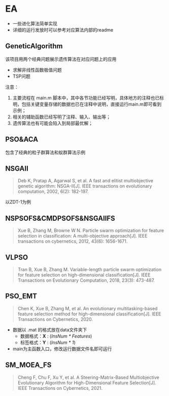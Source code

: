 # EA
- 一些进化算法简单实现
- 详细的运行发放时可以参考对应算法内部的readme

## GeneticAlgorithm

该项目用两个经典问题展示遗传算法在对应问题上的应用

- 求解非线性函数极值问题
- TSP问题

注意：

1. 主要流程在 main.m 脚本中，其中各节功能已经写明，具体地方的注释也已标明，包括关键变量存储的数据也已在注释中说明，直接运行main.m即可看到示例；
2. 相关的辅助函数已经写明了注释、输入、输出等；
3. 遗传算法也有可能会陷入到局部最优解；

## PSO&ACA

包含了经典的粒子群算法和蚁群算法示例

## NSGAⅡ

> Deb K, Pratap A, Agarwal S, et al. A fast and elitist multiobjective genetic algorithm: NSGA-II[J]. IEEE transactions on evolutionary computation, 2002, 6(2): 182-197.

以ZDT-1为例

## NSPSOFS&CMDPSOFS&NSGAⅡFS

> Xue B, Zhang M, Browne W N. Particle swarm optimization for feature selection in classification: A multi-objective approach[J]. IEEE transactions on cybernetics, 2012, 43(6): 1656-1671.

## VLPSO

> Tran B, Xue B, Zhang M. Variable-length particle swarm optimization for feature selection on high-dimensional classification[J]. IEEE Transactions on Evolutionary Computation, 2018, 23(3): 473-487.

## PSO_EMT

> Chen K, Xue B, Zhang M, et al. An evolutionary multitasking-based feature selection method for high-dimensional classification[J]. IEEE Transactions on Cybernetics, 2020.

- 数据以 .mat 的格式放在data文件夹下
  - 数据格式：**X** : (*InsNum \* Features*)
  - 标签格式：**Y** : (*InsNum \* 1*)
- main为主函数入口，修改运行数据文件名即可运行

## SM_MOEA_FS

> Cheng F, Chu F, Xu Y, et al. A Steering-Matrix-Based Multiobjective Evolutionary Algorithm for High-Dimensional Feature Selection[J]. IEEE Transactions on Cybernetics, 2021.